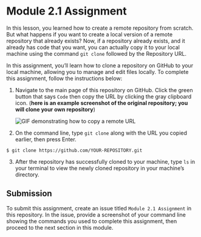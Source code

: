 # Module 2.1 Assignment

In this lesson, you learned how to create a remote repository from scratch. But what happens if you want to create a local version of a remote repository that already exists? Now, if a repository already exists, and it already has code that you want, you can actually copy it to your local machine using the command `git clone` followed by the Repository URL.  

In this assignment, you’ll learn how to clone a repository on GitHub to your local machine, allowing you to manage and edit files locally. To complete this assignment, follow the instructions below:

1. Navigate to the main page of this repository on GitHub. Click the green button that says `Code` then copy the URL by clicking the gray clipboard icon. (**here is an example screenshot of the original repository; you will clone your own repository**)
 
     ![GIF demonstrating how to copy a remote URL](https://github.com/github-campus-advisors/Campus-Advisor-Training/blob/ca-eval-updates/Module%202/assets/clone-code.gif)

2. On the command line, type `git clone` along with the URL you copied earlier, then press Enter.  
```
$ git clone https://github.com/YOUR-REPOSITORY.git
```

3. After the repository has successfully cloned to your machine, type `ls` in your terminal to view the newly cloned repository in your machine’s directory.

## Submission
To submit this assignment, create an issue titled `Module 2.1 Assignment` in this repository. In the issue, provide a screenshot of your command line showing the commands you used to complete this assignment, then proceed to the next section in this module.
